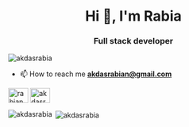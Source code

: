 <h1 align="center">Hi 👋, I'm Rabia</h1>
<h3 align="center">Full stack developer</h3>

<p align="left"> <img src="https://komarev.com/ghpvc/?username=akdasrabia&label=Profile%20views&color=0e75b6&style=flat" alt="akdasrabia" /> </p>

- 📫 How to reach me **akdasrabian@gmail.com**


<p align="left">
<a href="https://linkedin.com/in/rabianur-akdas/" target="blank"><img align="center" src="https://raw.githubusercontent.com/rahuldkjain/github-profile-readme-generator/master/src/images/icons/Social/linked-in-alt.svg" alt="rabianur-akdas/" height="30" width="40" /></a>
<a href="https://www.hackerrank.com/akdasrabian" target="blank"><img align="center" src="https://raw.githubusercontent.com/rahuldkjain/github-profile-readme-generator/master/src/images/icons/Social/hackerrank.svg" alt="akdasrabian" height="30" width="40" /></a>
</p>

<p><img align="left" src="https://github-readme-stats.vercel.app/api/top-langs?username=akdasrabia&show_icons=true&locale=en&layout=compact" alt="akdasrabia" /></p>

<p>&nbsp;<img align="center" src="https://github-readme-stats.vercel.app/api?username=akdasrabia&show_icons=true&locale=en" alt="akdasrabia" /></p>
